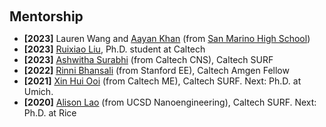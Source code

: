 <h1 id="Mentorship"></h1>

<h2 style="margin: 60px 0px 10px;">Mentorship</h2>

<ul>
  <li>
    <strong>[2023]</strong> Lauren Wang and <a href="https://www.linkedin.com/in/aayan-khan-640a46270/">Aayan Khan</a> (from <a href="https://www.sanmarinohs.org/">San Marino High School</a>)
  </li>
  <li>
    <strong>[2023]</strong> <a href="https://www.linkedin.com/in/ruixiao-liu-9221561a2/">Ruixiao Liu</a>, Ph.D. student at Caltech
  </li>
  <li>
    <strong>[2023]</strong> <a href="https://www.linkedin.com/in/ashwitha-surabhi/">Ashwitha Surabhi</a> (from Caltech CNS), Caltech SURF
  </li>
  <li>
    <strong>[2022]</strong> <a href="https://www.linkedin.com/in/rinni-bhan/">Rinni Bhansali</a> (from Stanford EE), Caltech Amgen Fellow
  </li>
  <li>
    <strong>[2021]</strong> <a href="https://www.linkedin.com/in/xin-hui-ooi-001/">Xin Hui Ooi</a> (from Caltech ME), Caltech SURF. Next: Ph.D. at Umich.
  </li>
  <li>
    <strong>[2020]</strong> <a href="https://www.instagram.com/alisonlao/">Alison Lao</a> (from UCSD Nanoengineering), Caltech SURF. Next: Ph.D. at Rice
  </li>
</ul>